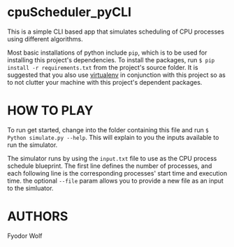 cpuScheduler_pyCLI
===============

This is a simple CLI based app that simulates scheduling of CPU processes using different algorithms. 

Most basic installations of python include `pip`, which is to be used for installing this project's dependencies. To install the packages, run `$ pip install -r requirements.txt` from the project's source folder. It is suggested that you also use [virtualenv](http://virtualenv.readthedocs.org/en/latest/) in conjunction with this project so as to not clutter your machine with this project's dependent packages.


HOW TO PLAY
===========

To run get started, change into the folder containing this file and run `$ Python simulate.py --help`. This will explain to you the inputs available to run the simulator. 

The simulator runs by using the `input.txt` file to use as the CPU process schedule blueprint. The first line defines the number of processes, and each following line is the corresponding processes' start time and execution time. the optional `--file` param allows you to provide a new file as an input to the simluator.

AUTHORS
============
Fyodor Wolf